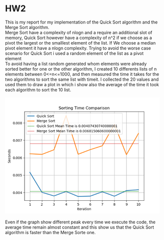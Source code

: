 # HW2
This is my report for my implementation of the Quick Sort algorithm and the Merge Sort algorithm. <br>
Merge Sort have a complexity of nlogn and a require an additional slot of memory, Quick Sort however have a complexity of n^2 if we choose as a pivot the largest or the smalllest element of the list. If We choose a median pivot element it have a nlogn complexity. Trying to avoid the worse case scenario for Quick Sort i used a random element of the list as a pivot element<br>
To avoid having a list random generated whom elements were already sorted better for one or the other algorithm, I created 10 differents lists of n elements between 0<=n<=1000, and then measured the time it takes for the two algorithms to sort the same list with timeit. I collected the 20 values and used them to draw a plot in which i show also the average of the time it took each algorithm to sort the 10 list. <br>
<br>
![graph](https://github.com/Gohos322/HW2/blob/master/graph.png)
<br>
<br>
Even if the graph show different peak every time we execute the code, the average time remain almost constant and this show us that the Quick Sort algorithm is faster than the Merge Sorte one.
